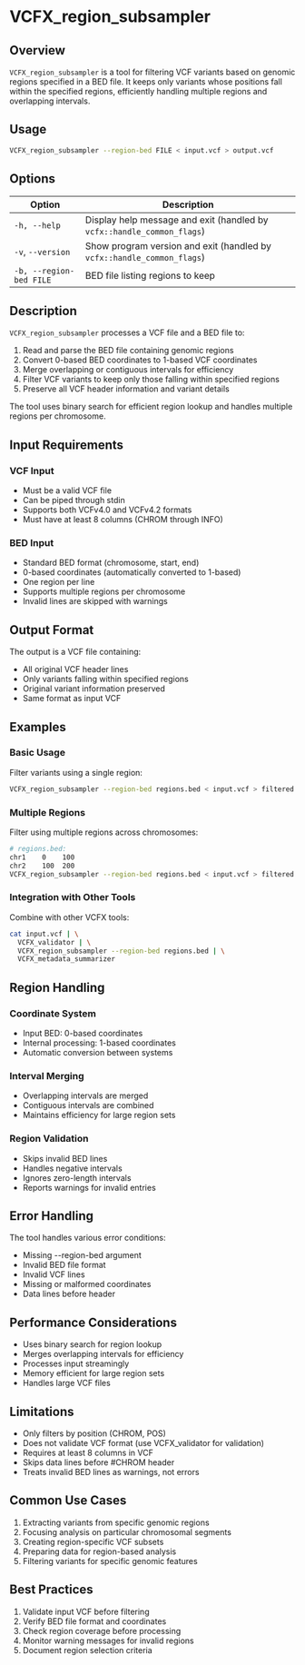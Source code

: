 # VCFX_region_subsampler

## Overview

`VCFX_region_subsampler` is a tool for filtering VCF variants based on genomic regions specified in a BED file. It keeps only variants whose positions fall within the specified regions, efficiently handling multiple regions and overlapping intervals.

## Usage

```bash
VCFX_region_subsampler --region-bed FILE < input.vcf > output.vcf
```

## Options

| Option | Description |
|--------|-------------|
| `-h, --help` | Display help message and exit (handled by `vcfx::handle_common_flags`) |
| `-v`, `--version` | Show program version and exit (handled by `vcfx::handle_common_flags`) |
| `-b, --region-bed FILE` | BED file listing regions to keep |

## Description

`VCFX_region_subsampler` processes a VCF file and a BED file to:

1. Read and parse the BED file containing genomic regions
2. Convert 0-based BED coordinates to 1-based VCF coordinates
3. Merge overlapping or contiguous intervals for efficiency
4. Filter VCF variants to keep only those falling within specified regions
5. Preserve all VCF header information and variant details

The tool uses binary search for efficient region lookup and handles multiple regions per chromosome.

## Input Requirements

### VCF Input
- Must be a valid VCF file
- Can be piped through stdin
- Supports both VCFv4.0 and VCFv4.2 formats
- Must have at least 8 columns (CHROM through INFO)

### BED Input
- Standard BED format (chromosome, start, end)
- 0-based coordinates (automatically converted to 1-based)
- One region per line
- Supports multiple regions per chromosome
- Invalid lines are skipped with warnings

## Output Format

The output is a VCF file containing:
- All original VCF header lines
- Only variants falling within specified regions
- Original variant information preserved
- Same format as input VCF

## Examples

### Basic Usage

Filter variants using a single region:

```bash
VCFX_region_subsampler --region-bed regions.bed < input.vcf > filtered.vcf
```

### Multiple Regions

Filter using multiple regions across chromosomes:

```bash
# regions.bed:
chr1    0    100
chr2    100  200
VCFX_region_subsampler --region-bed regions.bed < input.vcf > filtered.vcf
```

### Integration with Other Tools

Combine with other VCFX tools:

```bash
cat input.vcf | \
  VCFX_validator | \
  VCFX_region_subsampler --region-bed regions.bed | \
  VCFX_metadata_summarizer
```

## Region Handling

### Coordinate System
- Input BED: 0-based coordinates
- Internal processing: 1-based coordinates
- Automatic conversion between systems

### Interval Merging
- Overlapping intervals are merged
- Contiguous intervals are combined
- Maintains efficiency for large region sets

### Region Validation
- Skips invalid BED lines
- Handles negative intervals
- Ignores zero-length intervals
- Reports warnings for invalid entries

## Error Handling

The tool handles various error conditions:
- Missing --region-bed argument
- Invalid BED file format
- Invalid VCF lines
- Missing or malformed coordinates
- Data lines before header

## Performance Considerations

- Uses binary search for region lookup
- Merges overlapping intervals for efficiency
- Processes input streamingly
- Memory efficient for large region sets
- Handles large VCF files

## Limitations

- Only filters by position (CHROM, POS)
- Does not validate VCF format (use VCFX_validator for validation)
- Requires at least 8 columns in VCF
- Skips data lines before #CHROM header
- Treats invalid BED lines as warnings, not errors

## Common Use Cases

1. Extracting variants from specific genomic regions
2. Focusing analysis on particular chromosomal segments
3. Creating region-specific VCF subsets
4. Preparing data for region-based analysis
5. Filtering variants for specific genomic features

## Best Practices

1. Validate input VCF before filtering
2. Verify BED file format and coordinates
3. Check region coverage before processing
4. Monitor warning messages for invalid regions
5. Document region selection criteria 